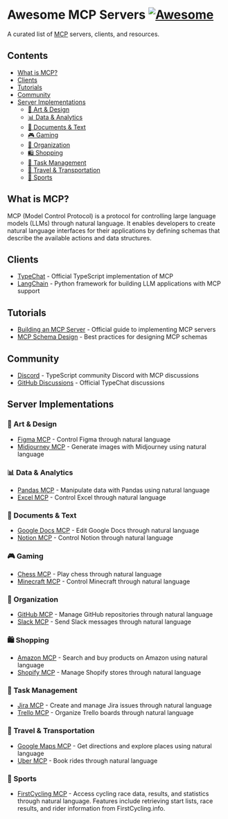 # Awesome MCP Servers [![Awesome](https://awesome.re/badge.svg)](https://awesome.re)

A curated list of [MCP](https://github.com/microsoft/TypeChat/blob/main/docs/mcp.md) servers, clients, and resources.

## Contents

- [What is MCP?](#what-is-mcp)
- [Clients](#clients)
- [Tutorials](#tutorials)
- [Community](#community)
- [Server Implementations](#server-implementations)
  - [🎨 Art & Design](#art--design)
  - [📊 Data & Analytics](#data--analytics)
  - [📝 Documents & Text](#documents--text)
  - [🎮 Gaming](#gaming)
  - [🏢 Organization](#organization)
  - [🛍️ Shopping](#shopping)
  - [🎯 Task Management](#task-management)
  - [🚆 Travel & Transportation](#travel--transportation)
  - [🏃 Sports](#sports)

## What is MCP?

MCP (Model Control Protocol) is a protocol for controlling large language models (LLMs) through natural language. It enables developers to create natural language interfaces for their applications by defining schemas that describe the available actions and data structures.

## Clients

- [TypeChat](https://github.com/microsoft/TypeChat) - Official TypeScript implementation of MCP
- [LangChain](https://github.com/langchain-ai/langchain) - Python framework for building LLM applications with MCP support

## Tutorials

- [Building an MCP Server](https://github.com/microsoft/TypeChat/blob/main/docs/mcp.md) - Official guide to implementing MCP servers
- [MCP Schema Design](https://github.com/microsoft/TypeChat/blob/main/docs/schemas.md) - Best practices for designing MCP schemas

## Community

- [Discord](https://discord.gg/microsoft-typescript-community) - TypeScript community Discord with MCP discussions
- [GitHub Discussions](https://github.com/microsoft/TypeChat/discussions) - Official TypeChat discussions

## Server Implementations

### 🎨 Art & Design

- [Figma MCP](https://github.com/punkpeye/figma-mcp) - Control Figma through natural language
- [Midjourney MCP](https://github.com/punkpeye/midjourney-mcp) - Generate images with Midjourney using natural language

### 📊 Data & Analytics

- [Pandas MCP](https://github.com/punkpeye/pandas-mcp) - Manipulate data with Pandas using natural language
- [Excel MCP](https://github.com/punkpeye/excel-mcp) - Control Excel through natural language

### 📝 Documents & Text

- [Google Docs MCP](https://github.com/punkpeye/google-docs-mcp) - Edit Google Docs through natural language
- [Notion MCP](https://github.com/punkpeye/notion-mcp) - Control Notion through natural language

### 🎮 Gaming

- [Chess MCP](https://github.com/punkpeye/chess-mcp) - Play chess through natural language
- [Minecraft MCP](https://github.com/punkpeye/minecraft-mcp) - Control Minecraft through natural language

### 🏢 Organization

- [GitHub MCP](https://github.com/punkpeye/github-mcp) - Manage GitHub repositories through natural language
- [Slack MCP](https://github.com/punkpeye/slack-mcp) - Send Slack messages through natural language

### 🛍️ Shopping

- [Amazon MCP](https://github.com/punkpeye/amazon-mcp) - Search and buy products on Amazon using natural language
- [Shopify MCP](https://github.com/punkpeye/shopify-mcp) - Manage Shopify stores through natural language

### 🎯 Task Management

- [Jira MCP](https://github.com/punkpeye/jira-mcp) - Create and manage Jira issues through natural language
- [Trello MCP](https://github.com/punkpeye/trello-mcp) - Organize Trello boards through natural language

### 🚆 Travel & Transportation

- [Google Maps MCP](https://github.com/punkpeye/google-maps-mcp) - Get directions and explore places using natural language
- [Uber MCP](https://github.com/punkpeye/uber-mcp) - Book rides through natural language

### 🏃 Sports

- [FirstCycling MCP](https://github.com/r-huijts/firstcycling-mcp) - Access cycling race data, results, and statistics through natural language. Features include retrieving start lists, race results, and rider information from FirstCycling.info.
